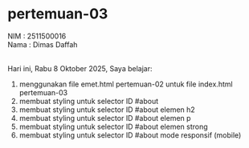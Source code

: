 # pertemuan-03

NIM  : 2511500016<br>
Nama  : Dimas Daffah<br><br>

Hari ini, Rabu 8 Oktober 2025, Saya belajar:
<ol>
  <li>menggunakan file emet.html pertemuan-02 untuk file index.html pertemuan-03</li>
  <li>membuat styling untuk selector ID #about</li>
  <li>membuat styling untuk selector ID #about elemen h2</li>
  <li>membuat styling untuk selector ID #about elemen p</li>
  <li>membuat styling untuk selector ID #about elemen strong</li>
  <li>membuat styling untuk selector ID #about mode responsif (mobile)</li>
  </ol>

